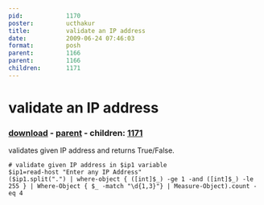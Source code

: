```yaml
---
pid:            1170
poster:         ucthakur
title:          validate an IP address
date:           2009-06-24 07:46:03
format:         posh
parent:         1166
parent:         1166
children:       1171
---
```


# validate an IP address

### [download](1170.ps1) - [parent](1166.md) - children: [1171](1171.md)

validates given IP address and returns True/False.


```posh
# validate given IP address in $ip1 variable
$ip1=read-host "Enter any IP Address"
($ip1.split(".") | where-object { ([int]$_) -ge 1 -and ([int]$_) -le 255 } | Where-Object { $_ -match "\d{1,3}"} | Measure-Object).count -eq 4
```
